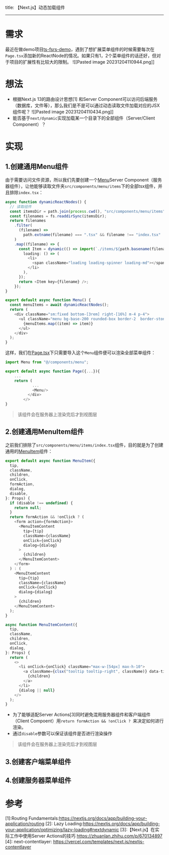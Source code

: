 title:  【Next.js】动态加载组件

---

# 需求
最近在做demo项目[ts-fsrs-demo](https://github.com/ishiko732/ts-fsrs-demo)，遇到了想扩展菜单组件的时候需要每次在`Page.tsx`添加新的ReactNode的情况。如果只有1，2个菜单组件的话还好，但对于项目的扩展性有比较大的限制。
![[Pasted image 20231204110944.png]]

# 想法
- 根据Next.js 13的路由设计思想[1] 和Server Component可以访问后端服务（数据库，文件等），那么我们是不是可以通过动态读取文件加载对应的JSX组件呢？
![[Pasted image 20231204110434.png]]
- 能否基于`next/dynamic`实现加载某一个目录下的全部组件（Server/Client Component）？


# 实现

## 1.创建通用Menu组件
由于需要访问文件资源，所以我们先要创建一个[Menu](https://github.com/ishiko732/ts-fsrs-demo/blob/31fb6c4f61b38c650f301943d9e808f27cb64d05/src/components/menu/index.tsx)Server Component（服务器组件），让他能够读取文件夹`src/components/menu/items`下的全部tsx组件，并且排除`index.tsx`：

```typescript
async function dynamicReactNodes() {
  // 读取组件
  const itemsDir = path.join(process.cwd(), "src/components/menu/items");
  const filenames = fs.readdirSync(itemsDir);
  return filenames
    .filter(
      (filename) =>
        path.extname(filename) === ".tsx" && filename !== "index.tsx"
    )
    .map((filename) => {
      const Item = dynamic(() => import(`./items/${path.basename(filename)}`), {
        loading: () => (
          <li>
            <span className="loading loading-spinner loading-md"></span>
          </li>
        ),
      });
      return <Item key={filename} />;
    });
}

export default async function Menu() {
  const menuItems = await dynamicReactNodes();
  return (
    <div className="sm:fixed bottom-[3rem] right-[16%] m-4 p-4">
      <ul className="menu bg-base-200 rounded-box border-2  border-stone-500 dark:border-gray-600">
        {menuItems.map((item) => item)}
      </ul>
    </div>
  );
}
```
这样，我们在[Page.tsx](https://github.com/ishiko732/ts-fsrs-demo/blob/31fb6c4f61b38c650f301943d9e808f27cb64d05/src/app/note/page.tsx)下只需要导入这个`Menu`组件便可以渲染全部菜单组件：

```typescript
import Menu from "@/components/menu";

export default async function Page({...}){
	...
	return (
			...
	        <Menu/>
	      </div>
	    </>
}
```

> 该组件会在服务器上渲染完后才到视图层
## 2.创建通用MenuItem组件
之前我们排除了`src/components/menu/items/index.tsx`组件，目的就是为了创建通用的[MenuItem](https://github.com/ishiko732/ts-fsrs-demo/blob/31fb6c4f61b38c650f301943d9e808f27cb64d05/src/components/menu/items/index.tsx)组件：
```typescript
export default async function MenuItem({
  tip,
  className,
  children,
  onClick,
  formAction,
  dialog,
  disable,
}: Props) {
  if (disable !== undefined) {
    return null;
  }
  return formAction && !onClick ? (
    <form action={formAction}>
      <MenuItemContent
        tip={tip}
        className={className}
        onClick={onClick}
        dialog={dialog}
      >
        {children}
      </MenuItemContent>
    </form>
  ) : (
    <MenuItemContent
      tip={tip}
      className={className}
      onClick={onClick}
      dialog={dialog}
    >
      {children}
    </MenuItemContent>
  );
}

async function MenuItemContent({
  tip,
  className,
  children,
  onClick,
  dialog,
}: Props) {
  return (
    <>
      <li onClick={onClick} className="max-w-[54px] max-h-10">
        <a className={clsx("tooltip tooltip-right", className)} data-tip={tip}>
          {children}
        </a>
      </li>
      {dialog || null}
    </>
  );
}
```
- 为了能够适配Server Actions[3]同时避免混用服务器组件和客户端组件（Client Compoent）用`return formAction && !onClick ? `来决定如何进行渲染。
- 通过`disable`参数可以保证该组件是否进行渲染操作

> 该组件会在服务器上渲染完后才到视图层

## 3.创建客户端菜单组件


## 4.创建服务器菜单组件

# 参考
[1]:Routing Fundamentals:https://nextjs.org/docs/app/building-your-application/routing
[2]: Lazy Loading:https://nextjs.org/docs/app/building-your-application/optimizing/lazy-loading#nextdynamic
[3]:【Next.js】在实际工作中使用Server Actions的技巧 https://zhuanlan.zhihu.com/p/670134897
[4]: next-contentlayer: https://vercel.com/templates/next.js/nextjs-contentlayer


